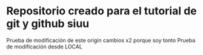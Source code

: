 # Repositorio creado para el tutorial de git y github siuu
Prueba de modificación de este origin
cambios x2 porque soy tonto
Prueba de modificación desde LOCAL
